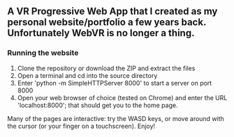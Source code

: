 ## A VR Progressive Web App that I created as my personal website/portfolio a few years back. Unfortunately WebVR is no longer a thing. 

### Running the website

  1. Clone the repository or download the ZIP and extract the files  
  2. Open a terminal and cd into the source directory 
  3. Enter 'python -m SimpleHTTPServer 8000' to start a server on port 8000
  4. Open your web browser of choice (tested on Chrome) and enter the URL 
     'localhost:8000'; that should get you to the home page.

Many of the pages are interactive: try the WASD keys, or move around with the cursor (or your finger on a touchscreen). Enjoy!
